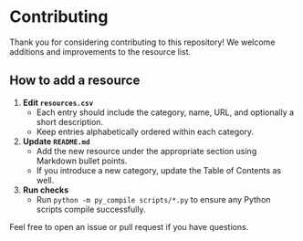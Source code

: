 # Contributing

Thank you for considering contributing to this repository! We welcome additions and improvements to the resource list.

## How to add a resource

1. **Edit `resources.csv`**
   - Each entry should include the category, name, URL, and optionally a short description.
   - Keep entries alphabetically ordered within each category.
2. **Update `README.md`**
   - Add the new resource under the appropriate section using Markdown bullet points.
   - If you introduce a new category, update the Table of Contents as well.
3. **Run checks**
   - Run `python -m py_compile scripts/*.py` to ensure any Python scripts compile successfully.

Feel free to open an issue or pull request if you have questions.
